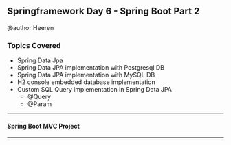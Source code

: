 ## Springframework Day 6 - Spring Boot Part 2 

 @author Heeren

 ### Topics Covered
- Spring Data Jpa
- Spring Data JPA implementation with Postgresql DB 
- Spring Data JPA implementation with MySQL DB
- H2 console embedded database implementation
- Custom SQL Query implementation in Spring Data JPA
  - @Query
  - @Param 

---
#### Spring Boot MVC Project 
---
